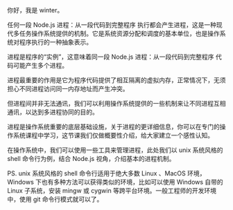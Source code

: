 你好，我是 winter。

任何一段 Node.js 进程：从一段代码到完整程序 执行都会产生进程，这是一种现代多任务操作系统提供的机制。它是系统资源分配和调度的基本单位，也是操作系统对程序执行的一种抽象表示。

进程是程序的“实例”，这意味着同一段 Node.js 进程：从一段代码到完整程序 代码可能产生多个进程。

进程最重要的作用是它为程序代码提供了相互隔离的虚拟内存，正常情况下，无须担心不同进程访问同一内存地址而产生冲突。

但进程间并非无法通讯，我们可以利用操作系统提供的一些机制来让不同进程互相通讯，以达到多进程协同的目的。

进程是操作系统重要的底层基础设施，关于进程的更详细信息，你可以在专门的操作系统课程中学习，这节课我们仅做概要性介绍，给大家建立一个感性认知。

在操作系统中，我们可以使用一些工具来管理进程，此处我们以 unix 系统风格的 shell 命令行为例，结合 Node.js 视角，介绍基本的进程机制。

PS. unix 系统风格的 shell 命令行适用于绝大多数 Linux 、MacOS 环境，Windows 下也有多种方法可以获得类似的环境，比如可以使用 Windows 自带的 Linux 子系统，安装 mingw 或 cygwin 等跨平台环境。一般工程师的开发环境中，使用 git 命令行模式就可以了。